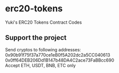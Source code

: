 # erc20-tokens

Yuki's ERC20 Tokens Contract Codes

## Support the project
Send cryptos to following addresses:<br/>
0x90b91f75f37a770ce1eB0f5A202dc2a5CC040613<br/>
0x0ff64DEB206Dd1B147b48DA4C2ace73FaBBcc690<br/>
Accept ETH, USDT, BNB, ETC only<br/>
